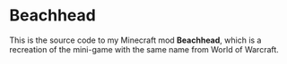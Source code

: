 # Beachhead

This is the source code to my Minecraft mod **Beachhead**, which is a recreation of the
mini-game with the same name from World of Warcraft.
